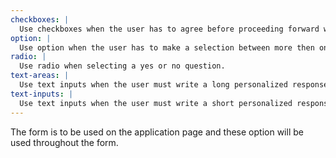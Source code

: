 ```yaml
---
checkboxes: |
  Use checkboxes when the user has to agree before proceeding forward with the submission.
option: |
  Use option when the user has to make a selection between more then one option in a list.
radio: |
  Use radio when selecting a yes or no question.
text-areas: |
  Use text inputs when the user must write a long personalized response to the question.
text-inputs: |
  Use text inputs when the user must write a short personalized response to the question.
---
```


The form is to be used on the application page and these option will be used throughout the form.
